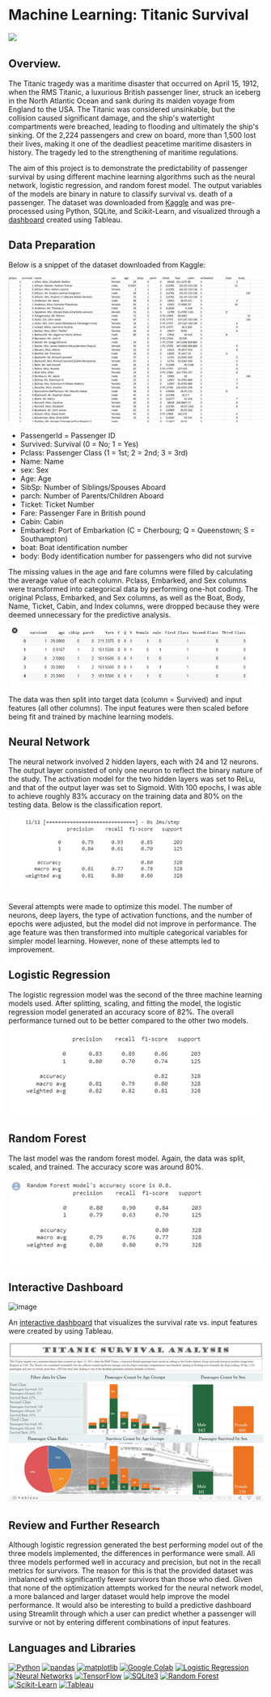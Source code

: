 # Machine Learning: Titanic Survival
<img src="https://images8.alphacoders.com/405/405029.jpg">

## Overview.

The Titanic tragedy was a maritime disaster that occurred on April 15, 1912, when the RMS Titanic, a luxurious British passenger liner, struck an iceberg in the North Atlantic Ocean and sank during its maiden voyage from England to the USA. The Titanic was considered unsinkable, but the collision caused significant damage, and the ship's watertight compartments were breached, leading to flooding and ultimately the ship's sinking. Of the 2,224 passengers and crew on board, more than 1,500 lost their lives, making it one of the deadliest peacetime maritime disasters in history. The tragedy led to the strengthening of maritime regulations.

The aim of this project is to demonstrate the predictability of passenger survival by using different machine learning algorithms such as the neural network, logistic regression, and random forest model. The output variables of the models are binary in nature to classify survival vs. death of a passenger. The dataset was downloaded from [Kaggle](https://www.kaggle.com/) and was pre-processed using Python, SQLite, and Scikit-Learn, and visualized through a [dashboard](https://public.tableau.com/app/profile/ji.yeol.yang/viz/titanic_16825642408080/Dashboard) created using Tableau.

## Data Preparation

Below is a snippet of the dataset downloaded from Kaggle:

![rawdata](https://github.com/ericyang91/Machine_Learning_Titanic_Survival/blob/main/images/rawdata.jpg)

- PassengerId = Passenger ID
- Survived: Survival (0 = No; 1 = Yes)
- Pclass: Passenger Class (1 = 1st; 2 = 2nd; 3 = 3rd)
- Name: Name
- sex: Sex
- Age: Age
- SibSp: Number of Siblings/Spouses Aboard
- parch: Number of Parents/Children Aboard
- Ticket: Ticket Number
- Fare: Passenger Fare in British pound
- Cabin: Cabin
- Embarked: Port of Embarkation (C = Cherbourg; Q = Queenstown; S = Southampton)
- boat: Boat identification number
- body: Body identification number for passengers who did not survive

The missing values in the age and fare columns were filled by calculating the average value of each column. Pclass, Embarked, and Sex columns were transformed into categorical data by performing one-hot coding. The original Pclass, Embarked, and Sex columns, as well as the Boat, Body, Name, Ticket, Cabin, and Index columns, were dropped because they were deemed unnecessary for the predictive analysis.

![cleandata](https://github.com/ericyang91/Machine_Learning_Titanic_Survival/blob/main/images/cleandata.jpg)

The data was then split into target data (column = Survived) and input features (all other columns). The input features were then scaled before being fit and trained by machine learning models.

## Neural Network

The neural network involved 2 hidden layers, each with 24 and 12 neurons. The output layer consisted of only one neuron to reflect the binary nature of the study. The activation model for the two hidden layers was set to ReLu, and that of the output layer was set to Sigmoid. With 100 epochs, I was able to achieve roughly 83% accuracy on the training data and 80% on the testing data. Below is the classification report.

![classification](https://github.com/ericyang91/Machine_Learning_Titanic_Survival/blob/main/images/classification.jpg)

Several attempts were made to optimize this model. The number of neurons, deep layers, the type of activation functions, and the number of epochs were adjusted, but the model did not improve in performance. The age feature was then transformed into multiple categorical variables for simpler model learning. However, none of these attempts led to improvement.

## Logistic Regression

The logistic regression model was the second of the three machine learning models used. After splitting, scaling, and fitting the model, the logistic regression model generated an accuracy score of 82%. The overall performance turned out to be better compared to the other two models.

![logisticregression](https://github.com/ericyang91/Machine_Learning_Titanic_Survival/blob/main/images/logisticregression.jpg)

## Random Forest

The last model was the random forest model. Again, the data was split, scaled, and trained. The accuracy score was around 80%.

![randomforest](https://github.com/ericyang91/Machine_Learning_Titanic_Survival/blob/main/images/randomforest.jpg)

## Interactive Dashboard
![image](https://github.com/user-attachments/assets/f9d17115-4f3e-4697-8f32-3df7880beddd)


An [interactive dashboard](https://public.tableau.com/views/TitanicPassengersOutcomes/Dashboard1?:language=en-GB&:sid=&:redirect=auth&:display_count=n&:origin=viz_share_link) that visualizes the survival rate vs. input features were created by using Tableau.

![dash](https://github.com/ericyang91/Machine_Learning_Titanic_Survival/blob/main/images/dash.jpg)


## Review and Further Research

Although logistic regression generated the best performing model out of the three models implemented, the differences in performance were small. All three models performed well in accuracy and precision, but not in the recall metrics for survivors. The reason for this is that the provided dataset was imbalanced with significantly fewer survivors than those who died. Given that none of the optimization attempts worked for the neural network model, a more balanced and larger dataset would help improve the model performance. It would also be interesting to build a predictive dashboard using Streamlit through which a user can predict whether a passenger will survive or not by entering different combinations of input features.


## Languages and Libraries

[![Python](https://img.shields.io/badge/Python-3.x-blue.svg)](https://www.python.org/)
[![pandas](https://img.shields.io/badge/pandas-1.x-orange.svg)](https://pandas.pydata.org/)
[![matplotlib](https://img.shields.io/badge/matplotlib-3.x-green.svg)](https://matplotlib.org/)
[![Google Colab](https://img.shields.io/badge/Google%20Colab-blueviolet.svg)](https://colab.research.google.com/)
[![Logistic Regression](https://img.shields.io/badge/Logistic%20Regression-red.svg)](https://en.wikipedia.org/wiki/Logistic_regression)
[![Neural Networks](https://img.shields.io/badge/Neural%20Networks-yellow.svg)](https://en.wikipedia.org/wiki/Artificial_neural_network)
[![TensorFlow](https://img.shields.io/badge/TensorFlow-2.x-orange.svg)](https://www.tensorflow.org/)
[![SQLite3](https://img.shields.io/badge/SQLite-3.x-blue.svg)](https://www.sqlite.org/index.html)
[![Random Forest](https://img.shields.io/badge/Random_Forest-Machine_Learning-green)](https://en.wikipedia.org/wiki/Random_forest)
[![Scikit-Learn](https://img.shields.io/badge/Scikit_Learn-Machine_Learning-blue)](https://scikit-learn.org/)
[![Tableau](https://img.shields.io/badge/Tableau-Data_Visualization-orange)](https://www.tableau.com/)

